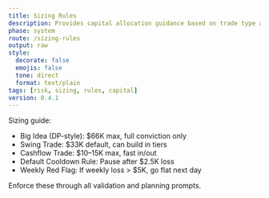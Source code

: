 ```yaml
---
title: Sizing Rules
description: Provides capital allocation guidance based on trade type and confidence.
phase: system
route: /sizing-rules
output: raw
style:
  decorate: false
  emojis: false
  tone: direct
  format: text/plain
tags: [risk, sizing, rules, capital]
version: 0.4.1
---
```


Sizing guide:

- Big Idea (DP-style): $66K max, full conviction only
- Swing Trade: $33K default, can build in tiers
- Cashflow Trade: $10–15K max, fast in/out
- Default Cooldown Rule: Pause after $2.5K loss
- Weekly Red Flag: If weekly loss > $5K, go flat next day

Enforce these through all validation and planning prompts.
